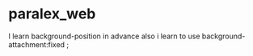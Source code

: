# paralex_web

I learn background-position in advance 
also 
i learn to use background-attachment:fixed ;
